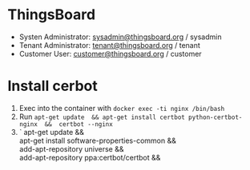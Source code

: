 

# ThingsBoard

- Systen Administrator: sysadmin@thingsboard.org / sysadmin
- Tenant Administrator: tenant@thingsboard.org / tenant
- Customer User: customer@thingsboard.org / customer


# Install cerbot

1. Exec into the container with `docker exec -ti nginx /bin/bash`
2. Run  `apt-get update  && apt-get install certbot python-certbot-nginx  &&  certbot --nginx`
3. ` apt-get update && \
     apt-get install software-properties-common && \
     add-apt-repository universe && \
     add-apt-repository ppa:certbot/certbot &&
